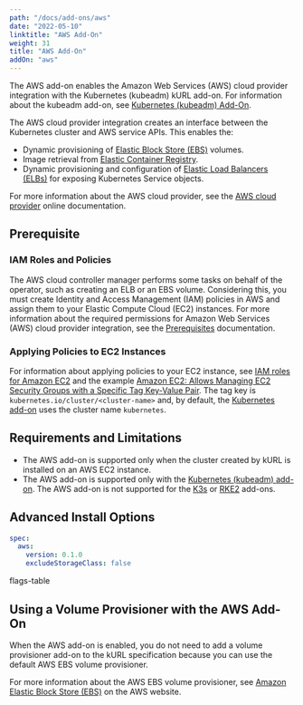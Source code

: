 ```yaml
---
path: "/docs/add-ons/aws"
date: "2022-05-10"
linktitle: "AWS Add-On"
weight: 31
title: "AWS Add-On"
addOn: "aws"
---
```


The AWS add-on enables the Amazon Web Services (AWS) cloud provider integration with the Kubernetes (kubeadm) kURL add-on. For information about the kubeadm add-on, see [Kubernetes (kubeadm) Add-On](/docs/addon-ons/kubernetes).

The AWS cloud provider integration creates an interface between the Kubernetes cluster and AWS service APIs. This enables the:

- Dynamic provisioning of [Elastic Block Store (EBS)](https://aws.amazon.com/ebs/) volumes.
- Image retrieval from [Elastic Container Registry](https://aws.amazon.com/ecr/).
- Dynamic provisioning and configuration of [Elastic Load Balancers (ELBs)](https://aws.amazon.com/elasticloadbalancing/) for exposing Kubernetes Service objects.

For more information about the AWS cloud provider, see the [AWS cloud provider](https://cloud-provider-aws.sigs.k8s.io/) online documentation.

## Prerequisite
### IAM Roles and Policies
The AWS cloud controller manager performs some tasks on behalf of the operator, such as creating an ELB or an EBS volume. Considering this, you must create Identity and Access Management (IAM) policies in AWS and assign them to your Elastic Compute Cloud (EC2) instances. For more information about the required permissions for Amazon Web Services (AWS) cloud provider integration, see the [Prerequisites](https://kubernetes.github.io/cloud-provider-aws/prerequisites/) documentation.

### Applying Policies to EC2 Instances
For information about applying policies to your EC2 instance, see [IAM roles for Amazon EC2](https://docs.aws.amazon.com/AWSEC2/latest/UserGuide/iam-roles-for-amazon-ec2.html) and the example [Amazon EC2: Allows Managing EC2 Security Groups with a Specific Tag Key-Value Pair](https://docs.aws.amazon.com/IAM/latest/UserGuide/reference_policies_examples_ec2_securitygroups-vpc.html). The tag key is `kubernetes.io/cluster/<cluster-name>` and, by default, the [Kubernetes add-on](https://kurl.sh/docs/add-ons/kubernetes#advanced-install-options) uses the cluster name `kubernetes`. 


## Requirements and Limitations

* The AWS add-on is supported only when the cluster created by kURL is installed on an AWS EC2 instance.
* The AWS add-on is supported only with the [Kubernetes (kubeadm) add-on](/docs/addon-ons/kubernetes). The AWS add-on is not supported for the [K3s](/docs/addon-ons/k3s) or [RKE2](/docs/addon-ons/rke2) add-ons.

## Advanced Install Options

```yaml
spec:
  aws:
    version: 0.1.0
    excludeStorageClass: false
```

flags-table

## Using a Volume Provisioner with the AWS Add-On

When the AWS add-on is enabled, you do not need to add a volume provisioner add-on to the kURL specification because you can use the default AWS EBS volume provisioner.

For more information about the AWS EBS volume provisioner, see [Amazon Elastic Block Store (EBS)](https://aws.amazon.com/ebs/) on the AWS website.
